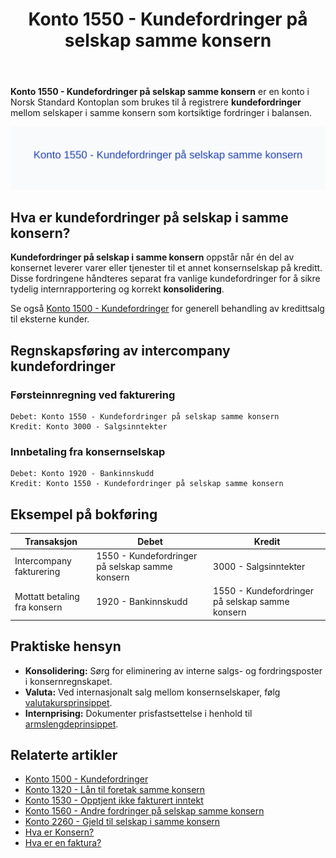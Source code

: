 ﻿---
title: "Konto 1550 - Kundefordringer på selskap samme konsern"
seoTitle: "Konto 1550 | Kundefordringer på selskap samme konsern | Kontoplan"
description: '**Konto 1550 - Kundefordringer på selskap samme konsern** brukes til å registrere **kundefordringer** mellom selskaper i samme konsern. Les om førsteinnregning, innbetaling, konsolidering og praktiske hensyn.'
summary: "Konto 1550 dekker intercompany kundefordringer. Oppsummerer førsteinnregning, innbetaling og forhold ved konsolidering."
---

**Konto 1550 - Kundefordringer på selskap samme konsern** er en konto i Norsk Standard Kontoplan som brukes til å registrere **kundefordringer** mellom selskaper i samme konsern som kortsiktige fordringer i balansen.

![Illustrasjon av konto 1550 Kundefordringer på selskap samme konsern](1550-kundefordringer-pa-selskap-samme-konsern-image.svg)

## Hva er kundefordringer på selskap i samme konsern?

**Kundefordringer på selskap i samme konsern** oppstår når én del av konsernet leverer varer eller tjenester til et annet konsernselskap på kreditt. Disse fordringene håndteres separat fra vanlige kundefordringer for å sikre tydelig internrapportering og korrekt **konsolidering**.

Se også [Konto 1500 - Kundefordringer](/blogs/kontoplan/1500-kundefordringer "Konto 1500 - Kundefordringer") for generell behandling av kredittsalg til eksterne kunder.

## Regnskapsføring av intercompany kundefordringer

### Førsteinnregning ved fakturering
```plaintext
Debet: Konto 1550 - Kundefordringer på selskap samme konsern
Kredit: Konto 3000 - Salgsinntekter
```

### Innbetaling fra konsernselskap
```plaintext
Debet: Konto 1920 - Bankinnskudd
Kredit: Konto 1550 - Kundefordringer på selskap samme konsern
```

## Eksempel på bokføring

| Transaksjon                     | Debet                                                          | Kredit                                    |
|---------------------------------|---------------------------------------------------------------|-------------------------------------------|
| Intercompany fakturering        | 1550 - Kundefordringer på selskap samme konsern               | 3000 - Salgsinntekter                     |
| Mottatt betaling fra konsern    | 1920 - Bankinnskudd                                           | 1550 - Kundefordringer på selskap samme konsern |

## Praktiske hensyn

* **Konsolidering:** Sørg for eliminering av interne salgs- og fordringsposter i konsernregnskapet.
* **Valuta:** Ved internasjonalt salg mellom konsernselskaper, følg [valutakursprinsippet](/blogs/regnskap/hva-er-valutakurs "Hva er Valutakurs? Prinsipper for valutahåndtering i regnskap").
* **Internprising:** Dokumenter prisfastsettelse i henhold til [armslengdeprinsippet](/blogs/regnskap/hva-er-internprising "Hva er Internprising? Retningslinjer for konserninternt salg").

## Relaterte artikler

* [Konto 1500 - Kundefordringer](/blogs/kontoplan/1500-kundefordringer "Konto 1500 - Kundefordringer")
* [Konto 1320 - Lån til foretak samme konsern](/blogs/kontoplan/1320-lan-til-foretak-samme-konsern "Konto 1320 - Lån til foretak samme konsern")
* [Konto 1530 - Opptjent ikke fakturert inntekt](/blogs/kontoplan/1530-opptjent-ikke-fakturert-inntekt "Konto 1530 - Opptjent ikke fakturert inntekt")
* [Konto 1560 - Andre fordringer på selskap samme konsern](/blogs/kontoplan/1560-andre-fordringer-pa-selskap-samme-konsern "Konto 1560 - Andre fordringer på selskap samme konsern")
* [Konto 2260 - Gjeld til selskap i samme konsern](/blogs/kontoplan/2260-gjeld-til-selskap-i-samme-konsern "Konto 2260 - Gjeld til selskap i samme konsern")
* [Hva er Konsern?](/blogs/regnskap/hva-er-konsern "Hva er Konsern? Komplett Guide til Konsernstrukturer og Konsernregnskap")
* [Hva er en faktura?](/blogs/regnskap/hva-er-en-faktura "Hva er en Faktura? En Guide til Norske Fakturakrav")






